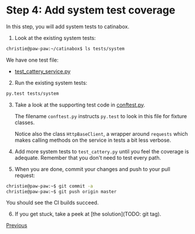 # Step 4: Add system test coverage

In this step, you will add system tests to catinabox.

1. Look at the existing system tests:

  ```bash
  christie@paw-paw:~/catinabox$ ls tests/system
  ```

  We have one test file:
  * [test_cattery_service.py](../tests/system/test_cattery_service.py)

2. Run the existing system tests:

  ```bash
  py.test tests/system
  ```
  
3. Take a look at the supporting test code in
   [conftest.py](../tests/system/conftest.py).
   
   The filename `conftest.py` instructs `py.test` to look in this file for
   fixture classes.
   
   Notice also the class `HttpBaseClient`, a wrapper around `requests` which
   makes calling methods on the service in tests a bit less verbose.
  
4. Add more system tests to `test_cattery.py` until you feel the coverage
   is adequate. Remember that you don't need to test every path.
 
5. When you are done, commit your changes and push to your pull request:
  
  ```bash
  christie@paw-paw:~$ git commit -a
  christie@paw-paw:~$ git push origin master
  ```
  
  You should see the CI builds succeed.
   
6. If you get stuck, take a peek at [the solution](TODO: git tag).

[Previous](3.md)